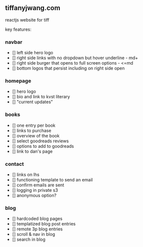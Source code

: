 ## tiffanyjwang.com

reactjs website for tiff

key features:


### navbar 
- [] left side hero logo
- [] right side links with no dropdown but hover underline - md+
- [] right side burger that opens to full screen options - <=md
- [] bottom logos that persist including on right side open

### homepage
- [] hero logo
- [] bio and link to kvst literary
- [] "current updates"

### books
- [] one entry per book
- [] links to purchase
- [] overview of the book
- [] select goodreads reviews
- [] options to add to goodreads
- [] link to dan's page

### contact
- [] links on lhs
- [] functioning template to send an email
- [] confirm emails are sent
- [] logging in private s3
- [] anonymous option?

### blog
- [] hardcoded blog pages
- [] templatized blog post entries
- [] remote 3p blog entries
- [] scroll & nav in blog
- [] search in blog